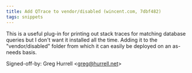 ```yaml
---
title: Add QTrace to vendor/disabled (wincent.com, 7dbf482)
tags: snippets
---
```


This is a useful plug-in for printing out stack traces for matching database queries but I don't want it installed all the time. Adding it to the "vendor/disabled" folder from which it can easily be deployed on an as-needs basis.

Signed-off-by: Greg Hurrell &lt;greg@hurrell.net&gt;
